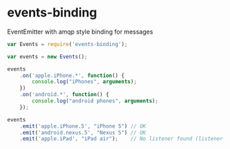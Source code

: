events-binding
==============

EventEmitter with amqp style binding for messages

```javascript
var Events = require('events-binding');

var events = new Events();

events
    .on('apple.iPhone.*', function() {
        console.log("iPhones", arguments);
    })
    .on('android.*', function() {
        console.log("android phones", arguments);
    });

events
    .emit('apple.iPhone.5', "iPhone 5") // OK
    .emit('android.nexus.5', "Nexus 5") // OK
    .emit('apple.iPad', "iPad air");	// No listener found (listener 'apple.*' would match)
```